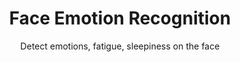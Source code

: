 <h1 align='center'>Face Emotion Recognition</h1>
<p align='center'>Detect emotions, fatigue, sleepiness on the face</p>

